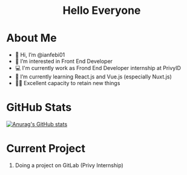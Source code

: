 <!---
ianfebi01/ianfebi01 is a ✨ special ✨ repository because its `README.md` (this file) appears on your GitHub profile.
You can click the Preview link to take a look at your changes.
--->
# <p align="center">Hello Everyone</p>
# About Me
- 👋 Hi, I’m @ianfebi01
- 👀 I’m interested in Front End Developer
- 💻 I'm currently work as Frond End Developer internship at PrivyID
- 🌱 I’m currently learning React.js and Vue.js (especially Nuxt.js)
- 💪🏻 Excellent capacity to retain new things

# GitHub Stats
[![Anurag's GitHub stats](https://github-readme-stats.vercel.app/api?username=ianfebi01&theme=dark)](https://github.com/ianfebi01/github-readme-stats)
# Current Project
1. Doing a project on GitLab (Privy Internship)
